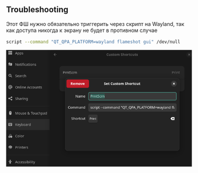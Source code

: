 
## Troubleshooting

Этот ФШ нужно обязательно триггерить через скрипт на Wayland, так как доступа никогда к экрану не будет в противном случае

```bash
script --command "QT_QPA_PLATFORM=wayland flameshot gui" /dev/null
```

![](_png/Pasted%20image%2020241027103048.png)


